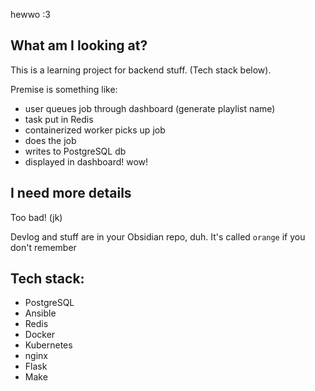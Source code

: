 hewwo :3

## What am I looking at?
This is a learning project for backend stuff. (Tech stack below).

Premise is something like: 

- user queues job through dashboard (generate playlist name)
- task put in Redis
- containerized worker picks up job
- does the job
- writes to PostgreSQL db
- displayed in dashboard!
wow!


## I need more details
Too bad!
(jk)

Devlog and stuff are in your Obsidian repo, duh. It's called `orange` if you don't remember

## Tech stack:
- PostgreSQL
- Ansible
- Redis
- Docker
- Kubernetes
- nginx
- Flask
- Make